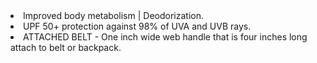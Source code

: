 ---
---

<li class="productPoint">
    Improved body metabolism | Deodorization.
</li>
<li class="productPoint">
    UPF 50+ protection against 98% of UVA and UVB rays.
</li>
<li class="productPoint">
    ATTACHED BELT - One inch wide web handle that is four inches long attach to belt or backpack.
</li>